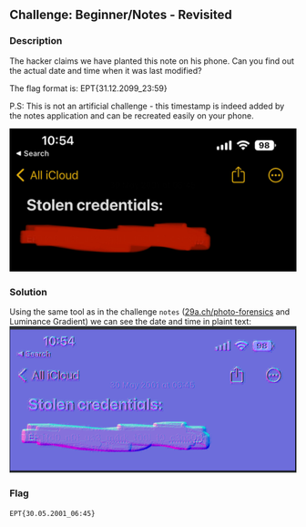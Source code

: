 ## Challenge: Beginner/Notes - Revisited
### Description
The hacker claims we have planted this note on his phone. Can you find out the actual date and time when it was last modified?

The flag format is: EPT{31.12.2099_23:59}

P.S: This is not an artificial challenge - this timestamp is indeed added by the notes application and can be recreated easily on your phone.

![](notes_r01.png)

### Solution

Using the same tool as in the challenge `notes` ([29a.ch/photo-forensics](29a.ch/photo-forensics) and Luminance Gradient) we can see the date and time in plaint text:
![](notes_r02.png)

### Flag
`EPT{30.05.2001_06:45}`